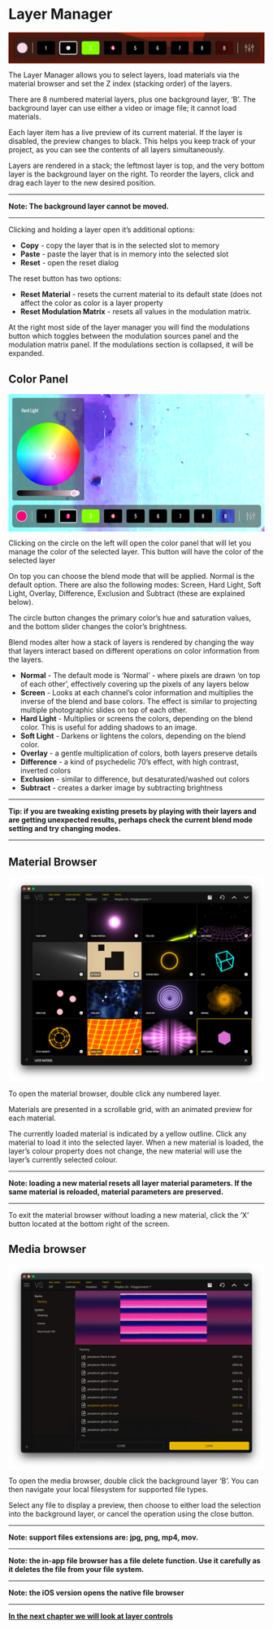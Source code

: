 # Layer Manager

<img alt="VS Layer Manager" align="center" src="/vs/images/layer-manager@2x.png" />

The Layer Manager allows you to select layers, load materials via the material browser and set the Z index (stacking order) of the layers.

There are 8 numbered material layers, plus one background layer, ‘B’. The background layer can use either a video or image file; it cannot load materials.

Each layer item has a live preview of its current material. If the layer is disabled, the preview changes to black. This helps you keep track of your project, as you can see the contents of all layers simultaneously.

Layers are rendered in a stack; the leftmost layer is top, and the very bottom layer is the background layer on the right. To reorder the layers, click and drag each layer to the new desired position.
****
**Note: The background layer cannot be 
moved.**
****
Clicking and holding a layer open it’s additional options:

- **Copy** - copy the layer that is in the selected slot to memory
- **Paste** - paste the layer that is in memory into the selected slot
- **Reset** - open the reset dialog

The reset button has two options:

- **Reset Material** - resets the current material to its default state (does not affect the color as color is a layer property
- **Reset Modulation Matrix** - resets all values in the modulation matrix.

At the right most side of the layer manager you will find the modulations button which toggles between the modulation sources panel and the modulation matrix panel. If the modulations section is collapsed, it will be expanded.

## Color Panel

<img alt="VS Color Panel" align="center" src="/vs/images/color-panel@2x.png" />

Clicking on the circle on the left will open the color panel that will let you manage the color of the selected layer. This button will have the color of the selected layer 

On top you can choose the blend mode that will be applied. Normal is the default option. There are also the following modes: Screen, Hard Light, Soft Light, Overlay, Difference, Exclusion and Subtract (these are explained below).

The circle button changes the primary color’s hue and saturation values, and the bottom slider changes the color’s brightness.

Blend modes alter how a stack of layers is rendered by changing the way that layers interact based on different operations on color information from the layers.

- **Normal** - The default mode is ‘Normal’ - where pixels are drawn ‘on top of each other’, effectively covering up the pixels of any layers below
- **Screen** - Looks at each channel’s color information and multiplies the inverse of the blend and base colors. The effect is similar to projecting multiple photographic slides on top of each other.
- **Hard Light** - Multiplies or screens the colors, depending on the blend color. This is useful for adding shadows to an image.
- **Soft Light** - Darkens or lightens the colors, depending on the blend color.
- **Overlay** - a gentle multiplication of colors, both layers preserve details
- **Difference** - a kind of psychedelic 70’s effect, with high contrast, inverted colors
- **Exclusion** - similar to difference, but desaturated/washed out colors
- **Subtract** - creates a darker image by subtracting brightness
***
**Tip: if you are tweaking existing presets by playing with their layers and are getting unexpected results, perhaps check the current blend mode setting and try changing modes.**
***
## Material Browser

<img alt="VS Material Browser" align="center" src="/vs/images/material-browser@2x.png" />

To open the material browser, double click any numbered layer.

Materials are presented in a scrollable grid, with an animated preview for each material.

The currently loaded material is indicated by a yellow outline. Click any material to load it into the selected layer. When a new material is loaded, the layer’s colour property does not change, the new material will use the layer’s currently selected colour.
***
**Note: loading a new material resets all layer material parameters. If the same material is reloaded, material parameters are preserved.**
***
To exit the material browser without loading a new material, click the ‘X’ button located at the bottom right of the screen.

## Media browser

<img alt="VS File Manager" align="center" src="/vs/images/file-manager@2x.png" />

To open the media browser, double click the background layer ‘B’. You can then navigate your local filesystem for supported file types.

Select any file to display a preview, then choose to either load the selection into the background layer, or cancel the operation using the close button.

***
**Note: support files extensions are: jpg, png, mp4, mov.**
***
**Note: the in-app file browser has a file delete function. Use it carefully as it deletes the file from your file system.**
***
**Note: the iOS version opens the native file browser**
***

[**In the next chapter we will look at layer controls**](layer-controls)